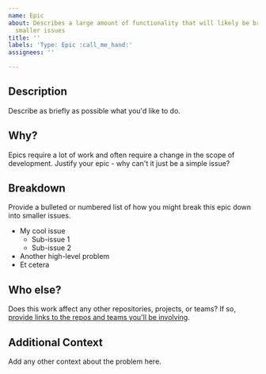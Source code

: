 ```yaml
---
name: Epic
about: Describes a large amount of functionality that will likely be broken down into
  smaller issues
title: ''
labels: 'Type: Epic :call_me_hand:'
assignees: ''

---
```


## Description

Describe as briefly as possible what you'd like to do.

## Why?

Epics require a lot of work and often require a change in the scope of development. Justify your epic - why can't it just be a simple issue?

## Breakdown

Provide a bulleted or numbered list of how you might break this epic down into smaller issues.

- My cool issue
  - Sub-issue 1
  - Sub-issue 2
- Another high-level problem
- Et cetera

## Who else?

Does this work affect any other repositories, projects, or teams? If so, [provide links to the repos and teams you'll be involving](https://github.blog/2012-05-09-introducing-team-mentions/).

## Additional Context

Add any other context about the problem here.
